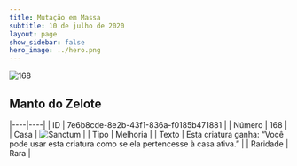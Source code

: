 ```yaml
---
title: Mutação em Massa
subtitle: 10 de julho de 2020
layout: page
show_sidebar: false
hero_image: ../hero.png
---
```


![168](https://cdn.keyforgegame.com/media/card_front/pt/479_168_JQ9XCRRXC36G_pt.png)

## Manto do Zelote

|----|----|
| ID | 7e6b8cde-8e2b-43f1-836a-f0185b471881 |
| Número | 168 |
| Casa | ![Sanctum](https://archonarcana.com/images/thumb/c/c7/Sanctum.png/22px-Sanctum.png "Santuário") |
| Tipo | Melhoria |
| Texto | Esta criatura ganha: “Você pode usar esta criatura como se ela pertencesse à casa ativa.” |
| Raridade | Rara |
